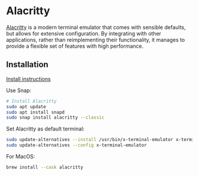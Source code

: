 # Alacritty

[Alacritty](https://github.com/alacritty/alacritty) is a modern terminal emulator that comes with sensible defaults, but allows for extensive configuration. By integrating with other applications, rather than reimplementing their functionality, it manages to provide a flexible set of features with high performance.

## Installation

[Install instructions](https://github.com/alacritty/alacritty/blob/master/INSTALL.md)

Use Snap:

```sh
# Install Alacritty
sudo apt update
sudo apt install snapd
sudo snap install alacritty --classic
```

Set Alacritty as default terminal:

```sh
sudo update-alternatives --install /usr/bin/x-terminal-emulator x-terminal-emulator $(which alacritty) 50
sudo update-alternatives --config x-terminal-emulator
```

For MacOS:

```sh
brew install --cask alacritty
```
